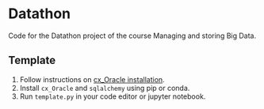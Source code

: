 # Datathon
Code for the Datathon project of the course Managing and storing Big Data.

## Template
1. Follow instructions on [cx_Oracle installation](https://cx-oracle.readthedocs.io/en/latest/user_guide/installation.html).
2. Install `cx_Oracle` and `sqlalchemy` using pip or conda.
3. Run `template.py` in your code editor or jupyter notebook. 
